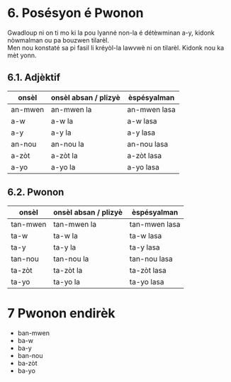 # 6. Posésyon é Pwonon

Gwadloup ni on ti mo ki la pou lyanné non-la é détèwminan a-y, kidonk nòwmalman ou pa bouzwen tilarèl.  
Men nou konstaté sa pi fasil li kréyòl-la lawvwè ni on tilarèl. Kidonk nou ka mèt yonn.

## 6.1.	Adjèktif

| onsèl   | onsèl absan / plizyè | èspésyalman  |
| --------| ---------------------|--------------|
| an-mwen | an-mwen la           | an-mwen lasa |
| a-w     | a-w la               | a-w lasa     |
| a-y     | a-y la               | a-y lasa     |
| an-nou  | an-nou la            | an-nou lasa  |
| a-zòt   | a-zòt la             | a-zòt lasa   |
| a-yo    | a-yo la              | a-yo lasa    |


## 6.2.	Pwonon

| onsèl    | onsèl absan / plizyè | èspésyalman   |
| ---------| ---------------------|---------------|
| tan-mwen | tan-mwen la          | tan-mwen lasa |
| ta-w     | ta-w la              | ta-w lasa     |
| ta-y     | ta-y la              | ta-y lasa     |
| tan-nou  | tan-nou la           | tan-nou lasa  |
| ta-zòt   | ta-zòt la            | ta-zòt lasa   |
| ta-yo    | ta-yo la             | ta-yo lasa    |

# 7 Pwonon endirèk

* ban-mwen
* ba-w
* ba-y
* ban-nou
* ba-zòt
* ba-yo


